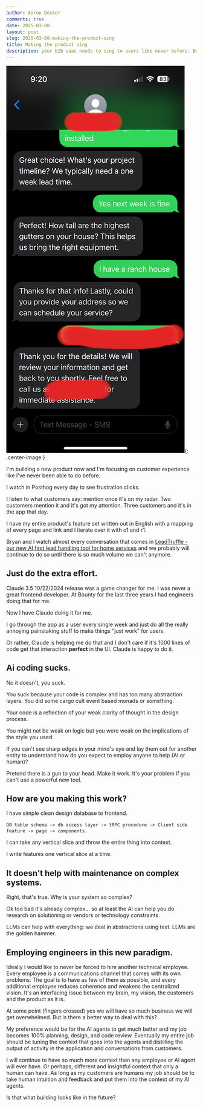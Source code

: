 ```yaml
---
author: Aaron Decker
comments: true
date: 2025-03-08
layout: post
slug: 2025-03-08-making-the-product-sing
title: Making the product sing
description: your b2b saas needs to sing to users like never before. But also it's easier than ever before.
---
```


![SMR](/images/blog/ai_convo_leadtruffle.PNG){: .center-image }

I'm building a new product now and I'm focusing on customer experience like I've never been able to do before.

I watch in Posthog every day to see frustration clicks.

I listen to what customers say: mention once it's on my radar. Two customers mention it and it's got my attention. Three customers and it's in the app that day.

I have my entire product's feature set written out in English with a mapping of every page and link and I iterate over it with o1 and r1.

Bryan and I watch almost every conversation that comes in [LeadTruffle - our new AI first lead handling tool for home services](https://www.leadtruffle.co) and we probably will continue to do so until there is so much volume we can't anymore.

## Just do the extra effort.

Claude 3.5 10/22/2024 release was a game changer for me. I was never a great frontend developer. At Bounty for the last three years I had engineers doing that for me.

Now I have Claude doing it for me.

I go through the app as a user every single week and just do all the really annoying painstaking stuff to make things "just work" for users.

Or rather, Claude is helping me do that and I don't care if it's 1000 lines of code get that interaction **perfect** in the UI. Claude is happy to do it.

## Ai coding sucks.

No it doesn't, you suck.

You suck because your code is complex and has too many abstraction layers. You did some cargo cult event based monads or something.

Your code is a reflection of your weak clarity of thought in the design process.

You might not be weak on logic but you were weak on the implications of the style you used.

If you can't see sharp edges in your mind's eye and lay them out for another entity to understand how do you expect to employ anyone to help (AI or human)?

Pretend there is a gun to your head. Make it work. It's your problem if you can't use a powerful new tool.

## How are you making this work?

I have simple clean design database to frontend.

```
DB table schema -> db access layer -> tRPC procedure -> Client side feature -> page -> components.
```

I can take any vertical slice and throw the entire thing into context.

I write features one vertical slice at a time.

## It doesn't help with maintenance on complex systems.

Right, that's true. Why is your system so complex?

Ok too bad it's already complex... so at least the AI can help you do research on solutioning or vendors or technology constraints.

LLMs can help with everything: we deal in abstractions using text. LLMs are the golden hammer.

## Employing engineers in this new paradigm.

Ideally I would like to never be forced to hire another technical employee. Every employee is a communications channel that comes with its own problems. The goal is to have as few of them as possible, and every additional employee reduces coherence and weakens the centralized vision. It's an interfacing issue between my brain, my vision, the customers and the product as it is.

At some point (fingers crossed) yes we will have so much business we will get overwhelmed. But is there a better way to deal with this?

My preference would be for the AI agents to get much better and my job becomes 100% planning, design, and code review. Eventually my entire job should be tuning the context that goes into the agents and distilling the output of activity in the application and conversations from customers.

I will continue to have so much more context than any employee or AI agent will ever have. Or perhaps, different and insightful context that only a human can have. As long as my customers are humans my job should be to take human intuition and feedback and put them into the context of my AI agents.

Is that what building looks like in the future?

